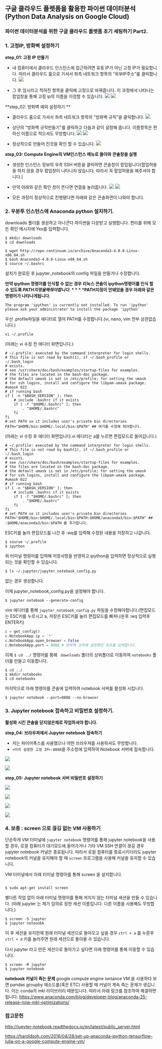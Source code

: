 ## 구글 클라우드 플렛폼을 활용한 파이썬 데이터분석(Python Data Analysis on Google Cloud)

### 파이썬 데이터분석을 위한 구글 클라우드 플렛폼 초기 세팅하기 Part2.
### 1. 고정IP, 방화벽 설정하기
**step_01: 고정 IP 만들기**

* 내 컴퓨터에서 클라우드 인스턴스에 접근하려면 유동 IP가 아닌 고정 IP가 필요합니다. 따라서 클라우드 홈으로 가셔서 좌측 네트워크 항목의 "외부IP주소"를 클릭합니다.
![](https://github.com/pizza12333/project_repo/blob/master/google_cloud/img/18.png?raw=true)

* 그 후 임시라고 적혀진 항목을 클릭해 고정으로 바꿔줍니다. 이 과정에서 나타나는 팝업창을 통해 고정 ip의 이름을 지정할 수 있습니다. 
![](https://github.com/pizza12333/project_repo/blob/master/google_cloud/img/19.png?raw=true)
![](https://github.com/pizza12333/project_repo/blob/master/google_cloud/img/20.png?raw=true)

**step_02: 방화벽 예외 설정하기 **

* 클라우드 홈으로 가셔서 좌측 네트워크 항목의 "방화벽 규칙"을 클릭합니다.
![](https://github.com/pizza12333/project_repo/blob/master/google_cloud/img/21.png?raw=true)

* 상단의 "방화벽 규칙만들기"를 클릭하고 다음과 같이 설정해 줍니다. 이름항목은 편하신 이름으로 적으셔도 무방합니다.
![](https://github.com/pizza12333/project_repo/blob/master/google_cloud/img/22.png?raw=true)
![](https://github.com/pizza12333/project_repo/blob/master/google_cloud/img/23.png?raw=true)

* 정상적으로 만들어 진것을 확인 할 수 있습니다.
![](https://github.com/pizza12333/project_repo/blob/master/google_cloud/img/24.png?raw=true)


**step_03: Compute Engine의 VM인스턴스 메뉴로 돌아와 콘솔창을 실행**

* 생성한 인스턴스 정보의 우측 SSH 버튼을 클릭하면 콘솔창이 팝업됩니다(팝업허용을 하지 않을 경우 팝업창이 나타나지 않습니다. 따라서 꼭 팝업허용을 해주셔야 합니다.)

* 만약 아래와 같은 확인 창이 뜬다면 연결을 눌러줍니다.
![](https://github.com/pizza12333/project_repo/blob/master/google_cloud/img/25.png?raw=true)
![](https://github.com/pizza12333/project_repo/blob/master/google_cloud/img/26.png?raw=true)

* 모든 과정이 정상적으로 진행됐다면 아래와 같은 콘솔화면이 나와야 합니다.

### 2. 우분투 인스턴스에 Anaconda python 설치하기.
downloads 폴더를 생성하고 아나콘다 파이썬을 다운받고 실행합니다. 편리를 위해  모든 확인 메시지에  Yes를 입력합니다.


	$ mkdir downloads
	$ cd downloads
	
	$ wget http://repo.continuum.io/archive/Anaconda3-4.0.0-Linux-x86_64.sh
	$ bash Anaconda3-4.0.0-Linux-x86_64.sh
	$ source ~/.bashrc
	

설치가 완료된 후 jupyter_notebook의 config 파일을 만들거나 수정합니다.

**만약 ipython 명령어를 인식할 수 없는 경우 리눅스 콘솔이 ipython명령어를 인식 할 수 있도록 $PATH 지정을 해줘야합니다.**
**$PATH지정이 안돼었을 경우 아래와 같은 명령어가 나타나게됩니다.**
```
The program 'ipython' is currently not installed. To run 'ipython' please ask your administrator to install the package 'ipython'
```
우선 .profile파일을 에디터로 열어 PATH를 수정합니다.(vi, nano, vim 전부 상관없습니다.)
``` 
vi ~/.profile
```
(아래는 vi 수정 전 에디터 화면입니다.)
```
# ~/.profile: executed by the command interpreter for login shells.
# This file is not read by bash(1), if ~/.bash_profile or ~/.bash_login
# exists.
# see /usr/share/doc/bash/examples/startup-files for examples.
# the files are located in the bash-doc package.
# the default umask is set in /etc/profile; for setting the umask
# for ssh logins, install and configure the libpam-umask package.
#umask 022
# if running bash
if [ -n "$BASH_VERSION" ]; then
    # include .bashrc if it exists
    if [ -f "$HOME/.bashrc" ]; then
        . "$HOME/.bashrc"
    fi
fi
# set PATH so it includes user's private bin directories
PATH="$HOME/bin:$HOME/.local/bin:$PATH" ## 여기를 수정해 줘야합니다.
```

(아래는 vi 수정 후 에디터 화면입니다.vi 에디터는 a를 누르면 편집모드로 들어갑니다.)
```
# ~/.profile: executed by the command interpreter for login shells.
# This file is not read by bash(1), if ~/.bash_profile or ~/.bash_login
# exists.
# see /usr/share/doc/bash/examples/startup-files for examples.
# the files are located in the bash-doc package.
# the default umask is set in /etc/profile; for setting the umask
# for ssh logins, install and configure the libpam-umask package.
#umask 022
# if running bash
if [ -n "$BASH_VERSION" ]; then
    # include .bashrc if it exists
    if [ -f "$HOME/.bashrc" ]; then
        . "$HOME/.bashrc"
    fi
fi
# set PATH so it includes user's private bin directories
PATH="$HOME/bin:$HOME/.local/bin:$PATH:$HOME/anaconda3/bin:$PATH" ## :$HOME/anaconda3/bin:$PATH 를 추가합니다.
```
ESC키를 눌러 편집모드를 나간 후 :wq를 입력해 수정된 내용을 저장하고 나갑니다.

```
$ sourve ~/.profile
$ ipython
```
위 터미널 명령어를 입력해 저장사항을 반영하고 ipython을 입력하면 정상적으로 실행되는 것을 확인할 수 있습니다.

```		
$ ls ~/.jupyter/jupyter_notebook_config.py
```

없는 경우 생성합니다.


이제 jupyter_notebook_config.py을 설정해야 합니다.
```
$ jupyter notebook --generate-config
```

vim 에디터를 통해 ```jupyter_notebook_config.py``` 파일을 수정해야합니다.(편집모드는 ESC키를 누르시고 a, 저장은 ESC키를 눌러 편집모드를 빠져나온후 :wq 입력후 ENTER키)

```python
c = get_config()
c.NotebookApp.ip = '*'
c.NotebookApp.open_browser = False
c.NotebookApp.port = 8888 # 방화벽 규칙에 설정했던 포트를 입력합니다.
```

이제  ```$ cd ../``` 명령어를 통해 ``` downloads``` 폴더의 상위폴더로 이동하여 ```notebooks``` 폴더를 만들고 이동합니다.

```
$ cd ../
$ mkdir notebooks
$ cd notebooks
```

마지막으로 아래 명령어를 콘솔에 입력하여 notebook 서버를 활성화 시킵니다. 

```
$ jupyter notebook --port=8888 --no-browser
```

### 3. Jupyter notebook 접속하고 비밀번호 설정하기.

**활성화 시킨 콘솔을 닫지않은채로 작업하셔야 합니다.**

**step_04: 브라우져에서 Jupyter notebook 접속하기**

* 저는 파이어폭스를 사용했으나 어떤 브라우져를 사용하셔도 무방합니다.
* ```<미리 설정한 고정 IP>:8888```을  주소창에 입력하여 Notebook 서버에 접속합니다.

![](https://github.com/pizza12333/project_repo/blob/master/google_cloud/img/32.png?raw=true)

![](https://github.com/pizza12333/project_repo/blob/master/google_cloud/img/33-1.png?raw=true)

**step_05: Jupyter notebook 서버 비밀번호 설정하기**

![](https://github.com/pizza12333/project_repo/blob/master/google_cloud/img/34.png?raw=true)

![](https://github.com/pizza12333/project_repo/blob/master/google_cloud/img/35.png?raw=true)

![](https://github.com/pizza12333/project_repo/blob/master/google_cloud/img/36.png?raw=true)

![](https://github.com/pizza12333/project_repo/blob/master/google_cloud/img/37.png?raw=true)

### 4. 보충 : screen 으로 끊김 없는 VM 사용하기

단순하게 VM 터미널에 ```jupyter notebook``` 명령어를 통해 jupyter notebook을 사용할 경우, 로컬 컴퓨터가 대기모드에 들어가거나 기타 VM SSH 연결이 끊길 경우 jupyter notebook 커널은 종료됩니다. 따라서 로컬 컴퓨터를 종료시키더라도 jupyter notebook의 커널을 유지해야 할 때 ```screen``` 프로그램을 사용해 커널을 유지할 수 있습니다.

VM 터미널에서 아래 터미널 명령어를 통해 screen 을 설치합니다.
```

$ sudo apt-get install screen

```

별다른 작업 없이 아래 터미널 명령어를 통해 꺼지지 않는 터미널 세션을 만들 수 있습니다. (아래 jupyter 는 제가 임의로 정한 세션 이름입니다. 다른 이름을 사용해도 무방합니다.)

```
$ screen -S jupyter 
$ jupyter noteoobk

```
이 후 세션을 유지한체 원래 터미널 세션으로 돌아오고 싶을 경우 ```ctrl + a``` 를 누른후 ``` ctrl + d``` 키를 눌러주면 원래 세션으로 돌아올 수 있습니다.  

다시 jupyter 라고 만든 세션으로 돌아가고 싶다면 아래 명령어를 통해 이동할 수 있습니다.

```
$ screen -R jupyter
$ jupyter notebook
```
**notebook 커널이 죽는 문제**
google compute engine isntance VM 을 사용하다 보면 pandas groupby 매소드를(혹은 ETC) 사용할 때 커널이 계속 죽는 문제가 생깁니다. 이는 conda의 mkl 라이브러리 때문입니다. 따라서 아래 링크를 참조하여 해결하면 됩니다. 
https://www.anaconda.com/blog/developer-blog/anaconda-25-release-now-mkl-optimizations/


### 참고문헌
http://jupyter-notebook.readthedocs.io/en/latest/public_server.html

https://haroldsoh.com/2016/04/28/set-up-anaconda-ipython-tensorflow-julia-on-a-google-compute-engine-vm/

